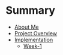 # Summary

- [About Me](./about_me.md)
- [Project Overview](./project-overview.md)
- [Implementation](./Implementation/implementation.md)
  - [Week-1](./Implementation/week-1.md)
  